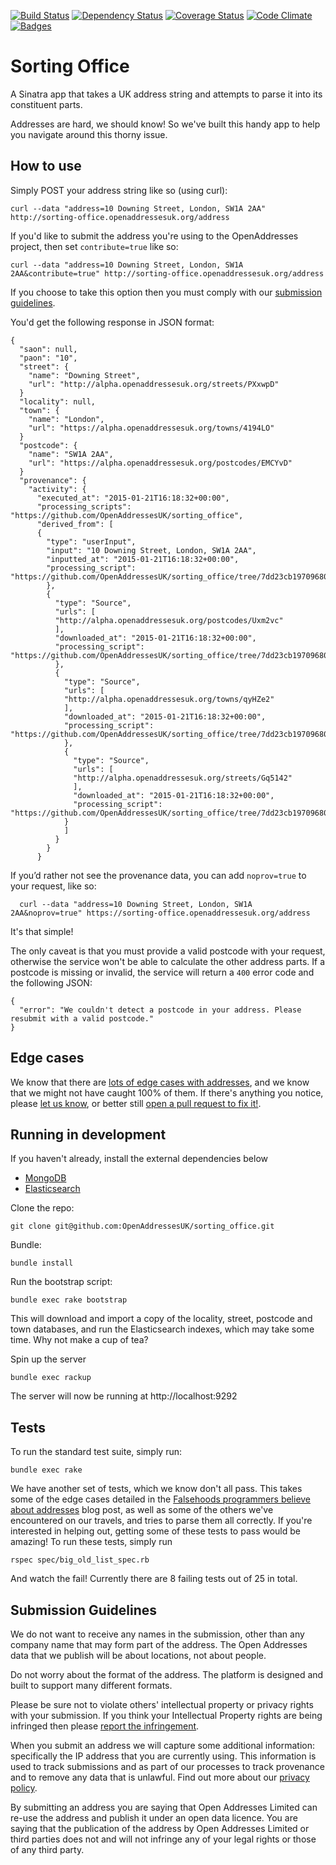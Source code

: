 [![Build Status](http://img.shields.io/travis/OpenAddressesUK/sorting_office.svg?style=flat-square)](https://travis-ci.org/OpenAddressesUK/sorting_office)
[![Dependency Status](http://img.shields.io/gemnasium/OpenAddressesUK/sorting_office.svg?style=flat-square)](https://gemnasium.com/OpenAddressesUK/sorting_office)
[![Coverage Status](http://img.shields.io/coveralls/OpenAddressesUK/sorting_office.svg?style=flat-square)](https://coveralls.io/r/OpenAddressesUK/sorting_office)
[![Code Climate](http://img.shields.io/codeclimate/github/OpenAddressesUK/sorting_office.svg?style=flat-square)](https://codeclimate.com/github/OpenAddressesUK/sorting_office)
[![Badges](http://img.shields.io/:badges-5/5-ff6799.svg?style=flat-square)](https://github.com/badges/badgerbadgerbadger)

# Sorting Office

A Sinatra app that takes a UK address string and attempts to parse it into its constituent parts.

Addresses are hard, we should know! So we've built this handy app to help you navigate around this thorny issue.

## How to use

Simply POST your address string like so (using curl):

    curl --data "address=10 Downing Street, London, SW1A 2AA" http://sorting-office.openaddressesuk.org/address

If you'd like to submit the address you're using to the OpenAddresses project, then set `contribute=true` like so:

    curl --data "address=10 Downing Street, London, SW1A 2AA&contribute=true" http://sorting-office.openaddressesuk.org/address

If you choose to take this option then you must comply with our <a href='#subguidelines'>submission guidelines</a>.

You'd get the following response in JSON format:

    {
      "saon": null,
      "paon": "10",
      "street": {
        "name": "Downing Street",
        "url": "http://alpha.openaddressesuk.org/streets/PXxwpD"
      }
      "locality": null,
      "town": {
        "name": "London",
        "url": "https://alpha.openaddressesuk.org/towns/4194LO"
      }
      "postcode": {
        "name": "SW1A 2AA",
        "url": "https://alpha.openaddressesuk.org/postcodes/EMCYvD"
      }
      "provenance": {
        "activity": {
          "executed_at": "2015-01-21T16:18:32+00:00",
          "processing_scripts": "https://github.com/OpenAddressesUK/sorting_office",
          "derived_from": [
          {
            "type": "userInput",
            "input": "10 Downing Street, London, SW1A 2AA",
            "inputted_at": "2015-01-21T16:18:32+00:00",
            "processing_script": "https://github.com/OpenAddressesUK/sorting_office/tree/7dd23cb19709680646a20dddfeb18b53ea4346e2/lib/sorting_office/address.rb"
            },
            {
              "type": "Source",
              "urls": [
              "http://alpha.openaddressesuk.org/postcodes/Uxm2vc"
              ],
              "downloaded_at": "2015-01-21T16:18:32+00:00",
              "processing_script": "https://github.com/OpenAddressesUK/sorting_office/tree/7dd23cb19709680646a20dddfeb18b53ea4346e2/lib/models/postcode.rb"
              },
              {
                "type": "Source",
                "urls": [
                "http://alpha.openaddressesuk.org/towns/qyHZe2"
                ],
                "downloaded_at": "2015-01-21T16:18:32+00:00",
                "processing_script": "https://github.com/OpenAddressesUK/sorting_office/tree/7dd23cb19709680646a20dddfeb18b53ea4346e2/lib/models/town.rb"
                },
                {
                  "type": "Source",
                  "urls": [
                  "http://alpha.openaddressesuk.org/streets/Gq5142"
                  ],
                  "downloaded_at": "2015-01-21T16:18:32+00:00",
                  "processing_script": "https://github.com/OpenAddressesUK/sorting_office/tree/7dd23cb19709680646a20dddfeb18b53ea4346e2/lib/models/street.rb"
                }
                ]
              }
            }
          }

If you’d rather not see the provenance data, you can add `noprov=true` to your request, like so:

      curl --data "address=10 Downing Street, London, SW1A 2AA&noprov=true" https://sorting-office.openaddressesuk.org/address

It's that simple!

The only caveat is that you must provide a valid postcode with your request, otherwise the service won't be able to calculate the other address parts. If a postcode is missing or invalid, the service will return a `400` error code and the following JSON:

    {
      "error": "We couldn't detect a postcode in your address. Please resubmit with a valid postcode."
    }

## Edge cases

We know that there are [lots of edge cases with addresses](https://www.mjt.me.uk/posts/falsehoods-programmers-believe-about-addresses/), and we know that we might not have caught 100% of them. If there's anything you notice, please [let us know](https://github.com/OpenAddressesUK/sorting_office/issues), or better still [open a pull request to fix it!](https://github.com/OpenAddressesUK/sorting_office/pulls).

## Running in development

If you haven't already, install the external dependencies below

  * [MongoDB](http://docs.mongodb.org/manual/installation/)
  * [Elasticsearch](http://www.elasticsearch.org/guide/en/elasticsearch/guide/current/_installing_elasticsearch.html)

Clone the repo:

    git clone git@github.com:OpenAddressesUK/sorting_office.git

Bundle:

    bundle install

Run the bootstrap script:

    bundle exec rake bootstrap

This will download and import a copy of the locality, street, postcode and town databases, and run the Elasticsearch indexes, which may take some time. Why not make a cup of tea?

Spin up the server

    bundle exec rackup

The server will now be running at http://localhost:9292

## Tests

To run the standard test suite, simply run:

    bundle exec rake

We have another set of tests, which we know don't all pass. This takes some of the edge cases detailed in the [Falsehoods programmers believe about addresses](https://www.mjt.me.uk/posts/falsehoods-programmers-believe-about-addresses/) blog post, as well as some of the others we've encountered on our travels, and tries to parse them all correctly. If you're interested in helping out, getting some of these tests to pass would be amazing! To run these tests, simply run

    rspec spec/big_old_list_spec.rb

And watch the fail! Currently there are 8 failing tests out of 25 in total.

<h2 id='subguidelines'>Submission Guidelines</h2>

We do not want to receive any names in the submission, other than any company name that may form part of the address. The Open Addresses data that we publish will be about locations, not about people.

Do not worry about the format of the address. The platform is designed and built to support many different formats.

Please be sure not to violate others' intellectual property or privacy rights with your submission. If you think your Intellectual Property rights are being infringed then please [report the infringement](https://alpha.openaddressesuk.org/about/reportaninfringement).

When you submit an address we will capture some additional information: specifically the IP address that you are currently using. This information is used to track submissions and as part of our processes to track provenance and to remove any data that is unlawful. Find out more about our [privacy policy](https://alpha.openaddressesuk.org/about/data/privacy).

By submitting an address you are saying that Open Addresses Limited can re-use the address and publish it under an open data licence. You are saying that the publication of the address by Open Addresses Limited or third parties does not and will not infringe any of your legal rights or those of any third party.

